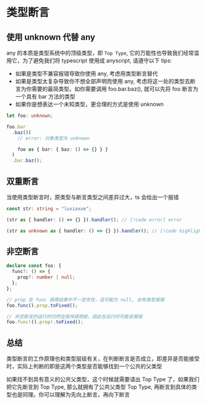 # 类型断言

## 使用 unknown 代替 any

any 的本质是类型系统中的顶级类型，即 `Top Type`, 它的万能性也导致我们经常滥用它，为了避免我们将 typescript 使用成 anyscript, 请遵守以下 tips:

- 如果是类型不兼容报错导致你使用 any, 考虑用类型断言替代
- 如果是类型太复杂导致你不想全部声明而使用 any, 考虑将这一处的类型去断言为你需要的最简类型。如你需要调用 foo.bar.baz(), 就可以先将 foo 断言为一个具有 bar 方法的类型
- 如果你是想表达一个未知类型，更合理的方式是使用 unknown

```ts
let foo: unknown;

foo.bar
  .baz()(
    // error: 对象类型为 unknown

    foo as { bar: { baz: () => {} } }
  )
  .bar.baz();
```

## 双重断言

当使用类型断言时，原类型与断言类型之间差异过大，ts 会给出一个报错

```ts
const str: string = "luxiaxue";

(str as { handler: () => {} }).handler(); // [!code error] error

(str as unknown as { handler: () => {} }).handler(); // [!code highlight] right
```

## 非空断言

```ts
declare const foo: {
  func?: () => {
    prop?: number | null;
  };
};

// prop 在 func 调用结果中不一定存在，且可能为 null, 会有类型报错
foo.func().prop.toFixed();

// 非空断言的运行时仍然会保持调用链，因此在运行时可能会报错
foo.func!().prop!.toFixed();
```

## 总结

类型断言的工作原理也和类型层级有关，在判断断言是否成立，即差异是否能接受时，实际上判断的即是这两个类型是否能够找到一个公共的父类型

如果找不到具有意义的公共父类型，这个时候就需要请出 Top Type 了，如果我们把它先断言到 Top Type, 那么就拥有了公共父类型 Top Type, 再断言到具体的类型也是同理。你可以理解为先向上断言，再向下断言
